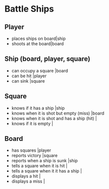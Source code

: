 Battle Ships
=============

Player
-------------------
* places ships on board|ship
* shoots at the board|board

Ship (board, player, square)
---------------------------
* can occupy a square   |board
* can be hit 			|player
* can sink 				|square

Square
--------------------
* knows if it has a ship 				    |ship
* knows when it is shot but empty (miss)    |board
* knows when it is shot and has a ship (hit) |
* knows if it is empty |

Board 
---------------------------
* has squares |player
* reports victory |square
* reports when a ship is sunk |ship
* tells a square when it is hit |
* tells a square when it it has a ship |
* displays a hit |
* displays a miss |

